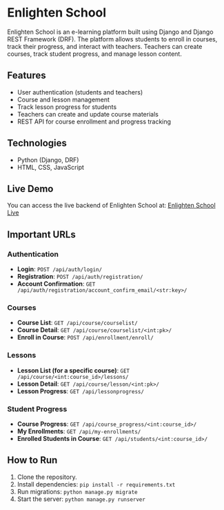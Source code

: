 # Enlighten School

Enlighten School is an e-learning platform built using Django and Django REST Framework (DRF). The platform allows students to enroll in courses, track their progress, and interact with teachers. Teachers can create courses, track student progress, and manage lesson content.

## Features
- User authentication (students and teachers)
- Course and lesson management
- Track lesson progress for students
- Teachers can create and update course materials
- REST API for course enrollment and progress tracking

## Technologies
- Python (Django, DRF)
- HTML, CSS, JavaScript

## Live Demo
You can access the live backend of Enlighten School at: [Enlighten School Live](https://enlighten-institute.onrender.com/)

## Important URLs

### Authentication
- **Login**: `POST /api/auth/login/`
- **Registration**: `POST /api/auth/registration/`
- **Account Confirmation**: `GET /api/auth/registration/account_confirm_email/<str:key>/`

### Courses
- **Course List**: `GET /api/course/courselist/`
- **Course Detail**: `GET /api/course/courselist/<int:pk>/`
- **Enroll in Course**: `POST /api/enrollment/enroll/`

### Lessons
- **Lesson List (for a specific course)**: `GET /api/course/<int:course_id>/lessons/`
- **Lesson Detail**: `GET /api/course/lesson/<int:pk>/`
- **Lesson Progress**: `GET /api/lessonprogress/`

### Student Progress
- **Course Progress**: `GET /api/course_progress/<int:course_id>/`
- **My Enrollments**: `GET /api/my-enrollments/`
- **Enrolled Students in Course**: `GET /api/students/<int:course_id>/`

## How to Run
1. Clone the repository.
2. Install dependencies: `pip install -r requirements.txt`
3. Run migrations: `python manage.py migrate`
4. Start the server: `python manage.py runserver`
